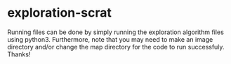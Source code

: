 # exploration-scrat

Running files can be done by simply running the exploration algorithm files using python3. Furthermore, note that you may need to make an image directory and/or change the map directory for the code to run successfuly. Thanks!
